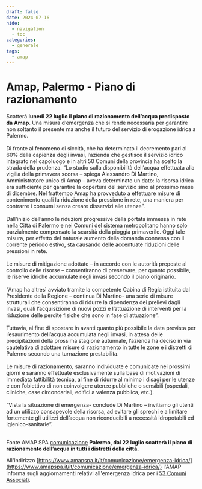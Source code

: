 ```yaml
---
draft: false
date: 2024-07-16
hide:
  - navigation
  - toc
categories:
  - generale
tags:
  - amap
---
```


# Amap, Palermo - Piano di razionamento

Scatterà **lunedì 22 luglio il piano di razionamento dell’acqua predisposto da Amap**. Una misura d’emergenza che si rende necessaria per garantire non soltanto il presente ma anche il futuro del servizio di erogazione idrica a Palermo.<br><br><!-- more -->
Di fronte al fenomeno di siccità, che ha determinato il decremento pari al 60% della capienza degli invasi, l’azienda che gestisce il servizio idrico integrato nel capoluogo e in altri 50 Comuni della provincia ha scelto la strada della prudenza. “Lo studio sulla disponibilità dell’acqua effettuata alla vigilia della primavera scorsa – spiega Alessandro Di Martino, Amministratore unico di Amap – aveva determinato un dato: la risorsa idrica era sufficiente per garantire la copertura del servizio sino al prossimo mese di dicembre. Nel frattempo Amap ha provveduto a effettuare misure di contenimento quali la riduzione della pressione in rete, una maniera per contrarre i consumi senza creare disservizi alle utenze”.<br><br>
Dall’inizio dell’anno le riduzioni progressive della portata immessa in rete nella Città di Palermo e nei Comuni del sistema metropolitano hanno solo parzialmente compensato la scarsità della pioggia primaverile.
Oggi tale misura, per effetto del naturale aumento della domanda connessa con il corrente periodo estivo, sta causando delle accentuate riduzioni delle pressioni in rete.<br><br>
Le misure di mitigazione adottate – in accordo con le autorità preposte al controllo delle risorse – consentiranno di preservare, per quanto possibile, le riserve idriche accumulate negli invasi secondo il piano originario.<br><br>
“Amap ha altresì avviato tramite la competente Cabina di Regia istituita dal Presidente della Regione – continua Di Martino- una serie di misure strutturali che consentiranno di ridurre la dipendenza dei prelievi dagli invasi, quali l’acquisizione di nuovi pozzi e l’attuazione di interventi per la riduzione delle perdite fisiche che sono in fase di attuazione”.<br><br>
Tuttavia, al fine di spostare in avanti quanto più possibile la data prevista per l’esaurimento dell’acqua accumulata negli invasi, in attesa delle precipitazioni della prossima stagione autunnale, l’azienda ha deciso in via cautelativa di adottare misure di razionamento in tutte le zone e i distretti di Palermo secondo una turnazione prestabilita.<br><br>
Le misure di razionamento, saranno individuate e comunicate nei prossimi giorni e saranno effettuate esclusivamente sulla base di motivazioni di immediata fattibilità tecnica, al fine di ridurre al minimo i disagi per le utenze e con l’obiettivo di non coinvolgere utenze pubbliche o sensibili (ospedali, cliniche, case circondariali, edifici a valenza pubblica, etc.).<br><br>
“Vista la situazione di emergenza- conclude Di Martino – invitiamo gli utenti ad un utilizzo consapevole della risorsa, ad evitare gli sprechi e a limitare fortemente gli utilizzi dell’acqua non riconducibili a necessità idropotabili ed igienico-sanitarie”.<br><br>

Fonte AMAP SPA [comunicazione](https://www.amapspa.it/it/palermo-dal-22-luglio-scattera-il-piano-di-razionamento-dellacqua-in-tutti-i-distretti-della-citta/) **Palermo, dal 22 luglio scatterà il piano di razionamento dell’acqua in tutti i distretti della città.**

All'indirizzo [https://www.amapspa.it/it/comunicazione/emergenza-idrica/](https://www.amapspa.it/it/comunicazione/emergenza-idrica/) l'AMAP informa sugli aggiornamenti relativi all'emergenza idrica per i [53 Comuni Associati](https://www.amapspa.it/it/azienda/).
